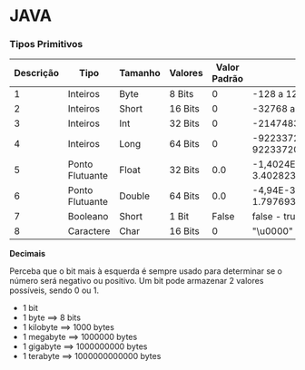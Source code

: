 # JAVA


### Tipos Primitivos

Descrição | Tipo | Tamanho | Valores | Valor Padrão | Intervalo 
---|---|---|---|---|---
1|Inteiros|Byte|8 Bits|0|-128 a 127
2|Inteiros|Short|16 Bits|0|-32768 a 32767
3|Inteiros|Int|32 Bits|0|-2147483648 a 2147483647
4|Inteiros|Long|64 Bits|0|-9223372036854770000 a 9223372036854770000
5|Ponto Flutuante|Float|32 Bits|0.0|-1,4024E-37 a 3.40282347E+38
6|Ponto Flutuante|Double|64 Bits|0.0|-4,94E-307 a 1.79769313486231570E+308
7|Booleano|Short|1 Bit|False| false - true
8|Caractere|Char|16 Bits|0|"\u0000" a "\uFFFF"

**Decimais**

Perceba que o bit mais à esquerda é sempre usado para determinar se o número será negativo ou positivo.
Um bit pode armazenar 2 valores possíveis, sendo 0 ou 1.

- 1 bit
- 1 byte ==> 8 bits
- 1 kilobyte ==> 1000 bytes
- 1 megabyte ==> 1000000 bytes
- 1 gigabyte ==> 1000000000 bytes
- 1 terabyte ==> 1000000000000 bytes
